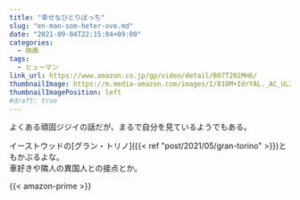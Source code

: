 ```yaml
---
title: "幸せなひとりぼっち"
slug: "en-man-som-heter-ove.md"
date: "2021-09-04T22:15:04+09:00"
categories:
  - 映画
tags:
  - ヒューマン
link_url: https://www.amazon.co.jp/gp/video/detail/B07T2N1MH6/
thumbnailImage: https://m.media-amazon.com/images/I/81OM+IdrYAL._AC_UL320_.jpg
thumbnailImagePosition: left
#draft: true
---
```

よくある頑固ジジイの話だが、まるで自分を見ているようでもある。
<!--more-->
イーストウッドの[グラン・トリノ]({{< ref "post/2021/05/gran-torino" >}})ともかぶるよな。  
車好きや隣人の異国人との接点とか。

{{< amazon-prime >}}
